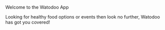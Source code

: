 Welcome to the Watodoo App

Looking for healthy food options or events then look no further, Watodoo has got you covered!